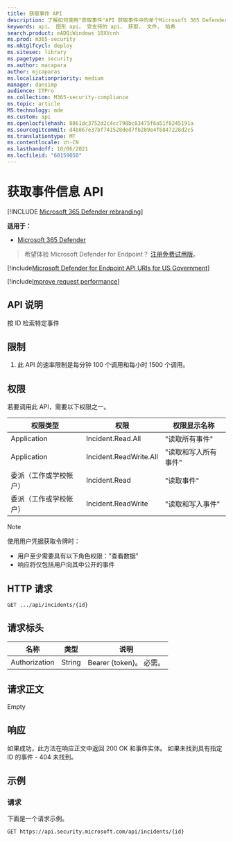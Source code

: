 ```yaml
---
title: 获取事件 API
description: 了解如何使用"获取事件"API 获取事件中的单个Microsoft 365 Defender。
keywords: api， 图形 api， 受支持的 api， 获取， 文件， 哈希
search.product: eADQiWindows 10XVcnh
ms.prod: m365-security
ms.mktglfcycl: deploy
ms.sitesec: library
ms.pagetype: security
ms.author: macapara
author: mjcaparas
ms.localizationpriority: medium
manager: dansimp
audience: ITPro
ms.collection: M365-security-compliance
ms.topic: article
MS.technology: mde
ms.custom: api
ms.openlocfilehash: 8861dc3752d2c4cc798bc83475f6a51f8245191a
ms.sourcegitcommit: d4b867e37bf741528ded7fb289e4f6847228d2c5
ms.translationtype: MT
ms.contentlocale: zh-CN
ms.lasthandoff: 10/06/2021
ms.locfileid: "60159050"
---
```

# <a name="get-incident-information-api"></a>获取事件信息 API

[!INCLUDE [Microsoft 365 Defender rebranding](../../includes/microsoft-defender.md)]

**适用于：**
- [Microsoft 365 Defender](https://go.microsoft.com/fwlink/?linkid=2118804)

> 希望体验 Microsoft Defender for Endpoint？ [注册免费试用版](https://www.microsoft.com/microsoft-365/windows/microsoft-defender-atp?ocid=docs-wdatp-exposedapis-abovefoldlink)。

[!include[Microsoft Defender for Endpoint API URIs for US Government](../../includes/microsoft-defender-api-usgov.md)]

[!include[Improve request performance](../../includes/improve-request-performance.md)]

## <a name="api-description"></a>API 说明

按 ID 检索特定事件

## <a name="limitations"></a>限制

1. 此 API 的速率限制是每分钟 100 个调用和每小时 1500 个调用。

## <a name="permissions"></a>权限

若要调用此 API，需要以下权限之一。

权限类型|权限|权限显示名称
---|---|---
Application|Incident.Read.All|"读取所有事件"
Application|Incident.ReadWrite.All|"读取和写入所有事件"
委派（工作或学校帐户）|Incident.Read|"读取事件"
委派（工作或学校帐户）|Incident.ReadWrite|"读取和写入事件"

> [!NOTE]
>
> 使用用户凭据获取令牌时：
>
> - 用户至少需要具有以下角色权限："查看数据"
> - 响应将仅包括用户向其中公开的事件

## <a name="http-request"></a>HTTP 请求

```console
GET .../api/incidents/{id}
```

## <a name="request-headers"></a>请求标头

名称|类型|说明
---|---|---
Authorization|String|Bearer {token}。 必需。

## <a name="request-body"></a>请求正文

Empty

## <a name="response"></a>响应

如果成功，此方法在响应正文中返回 200 OK 和事件实体。
如果未找到具有指定 ID 的事件 - 404 未找到。

## <a name="example"></a>示例

### <a name="request"></a>请求

下面是一个请求示例。

```http
GET https://api.security.microsoft.com/api/incidents/{id}
```
